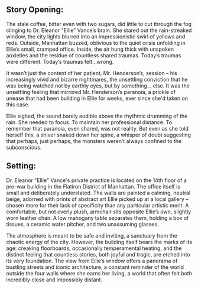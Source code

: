 ## Story Opening:

The stale coffee, bitter even with two sugars, did little to cut through the fog clinging to Dr. Eleanor "Ellie" Vance’s brain. She stared out the rain-streaked window, the city lights blurred into an impressionistic swirl of yellows and reds. Outside, Manhattan buzzed, oblivious to the quiet crisis unfolding in Ellie’s small, cramped office. Inside, the air hung thick with unspoken anxieties and the residue of countless shared traumas. Today’s traumas were different. Today’s traumas felt…wrong.

It wasn’t just the content of her patient, Mr. Henderson’s, session – his increasingly vivid and bizarre nightmares, the unsettling conviction that he was being watched not by earthly eyes, but by something… else. It was the unsettling feeling that mirrored Mr. Henderson’s paranoia, a prickle of unease that had been building in Ellie for weeks, ever since she'd taken on this case.

Ellie sighed, the sound barely audible above the rhythmic drumming of the rain. She needed to focus. To maintain her professional distance. To remember that paranoia, even shared, was not reality. But even as she told herself this, a shiver snaked down her spine, a whisper of doubt suggesting that perhaps, just perhaps, the monsters weren’t always confined to the subconscious.

## Setting:

Dr. Eleanor "Ellie" Vance's private practice is located on the 14th floor of a pre-war building in the Flatiron District of Manhattan. The office itself is small and deliberately understated. The walls are painted a calming, neutral beige, adorned with prints of abstract art Ellie picked up at a local gallery – chosen more for their lack of specificity than any particular artistic merit. A comfortable, but not overly plush, armchair sits opposite Ellie’s own, slightly worn leather chair. A low mahogany table separates them, holding a box of tissues, a ceramic water pitcher, and two unassuming glasses.

The atmosphere is meant to be safe and inviting, a sanctuary from the chaotic energy of the city. However, the building itself bears the marks of its age: creaking floorboards, occasionally temperamental heating, and the distinct feeling that countless stories, both joyful and tragic, are etched into its very foundation. The view from Ellie’s window offers a panorama of bustling streets and iconic architecture, a constant reminder of the world outside the four walls where she earns her living, a world that often felt both incredibly close and impossibly distant.
